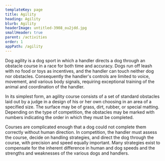 ```yaml
---
templateKey: page
title: Agility
heading: Agility
blurb: Agility
headerImage: untitled-3908_ou2jdd.jpg
smallHeader: true
parent: /activities
order: 1
appPath: /agility
---
```


Dog agility is a dog sport in which a handler directs a dog through an obstacle course in a race for both time and accuracy. Dogs run off leash with no food or toys as incentives, and the handler can touch neither dog nor obstacles. Consequently the handler's controls are limited to voice, movement, and various body signals, requiring exceptional training of the animal and coordination of the handler.

In its simplest form, an agility course consists of a set of standard obstacles laid out by a judge in a design of his or her own choosing in an area of a specified size. The surface may be of grass, dirt, rubber, or special matting. Depending on the type of competition, the obstacles may be marked with numbers indicating the order in which they must be completed.

Courses are complicated enough that a dog could not complete them correctly without human direction. In competition, the handler must assess the course, decide on handling strategies, and direct the dog through the course, with precision and speed equally important. Many strategies exist to compensate for the inherent difference in human and dog speeds and the strengths and weaknesses of the various dogs and handlers.
